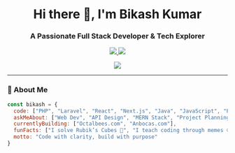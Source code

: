 <h1 align="center">Hi there 👋, I'm Bikash Kumar</h1>
<h3 align="center">A Passionate Full Stack Developer & Tech Explorer</h3>

<p align="center">
  <a href="https://www.linkedin.com/in/bikashkumar44" target="_blank">
    <img src="https://img.shields.io/badge/-LinkedIn-blue?style=for-the-badge&logo=linkedin&logoColor=white" />
  </a>
  <a href="mailto:bikash.k3044@gmail.com">
    <img src="https://img.shields.io/badge/-Email-red?style=for-the-badge&logo=gmail&logoColor=white" />
  </a>
</p>

<p align="center">
  <img src="https://readme-typing-svg.herokuapp.com/?lines=Self-taught+Developer;Code-Creator+at+Octalbees;Building+Scalable+Web+Apps;Tech+Explorer+&+Fast+Learner;&center=true&width=500&height=45&color=58A6FF&vCenter=true&size=20" />
</p>

---

### 🧠 About Me

```js
const bikash = {
  code: ["PHP", "Laravel", "React", "Next.js", "Java", "JavaScript", "Python", "SQL"],
  askMeAbout: ["Web Dev", "API Design", "MERN Stack", "Project Planning", "Clean Architecture"],
  currentlyBuilding: ["Octalbees.com", "Anbocas.com"],
  funFacts: ["I solve Rubik’s Cubes 🧩", "I teach coding through memes 😄"],
  motto: "Code with clarity, build with purpose"
}

